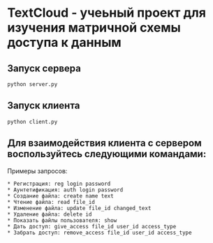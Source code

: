 # TextCloud - учеьный проект для изучения матричной схемы доступа к данным #
## Запуск сервера ##
    python server.py
## Запуск клиента ##
    python client.py
## Для взаимодействия клиента с сервером воспользуйтесь следующими командами: ##
Примеры запросов:

    * Регистрация: reg login password
    * Аунтетификация: auth login password
    * Создание файла: create name text
    * Чтение файла: read file_id
    * Изменение файла: update file_id changed_text
    * Удаление файла: delete id
    * Показать файлы пользователя: show
    * Дать доступ: give_access file_id user_id access_type
    * Забрать доступ: remove_access file_id user_id access_type
